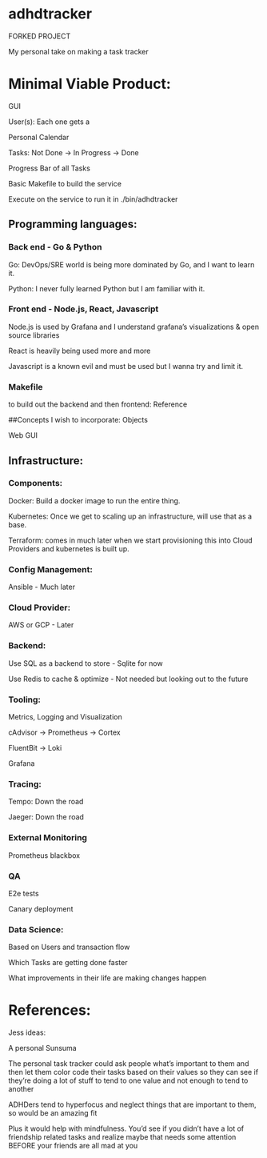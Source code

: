 # adhdtracker

FORKED PROJECT

My personal take on making a task tracker

# Minimal Viable Product:

 GUI

User(s): Each one gets a

Personal Calendar

Tasks:
    Not Done -> In Progress -> Done

Progress Bar of all Tasks


Basic Makefile to build the service

Execute on the service to run it in ./bin/adhdtracker

## Programming languages:

### Back end - Go & Python
Go: DevOps/SRE world is being more dominated by Go, and I want to learn it.

Python: I never fully learned Python but I am familiar with it.

### Front end - Node.js, React, Javascript
Node.js is used by Grafana and I understand grafana’s visualizations & open source libraries

React is heavily being used more and more

Javascript is a known evil and must be used but I wanna try and limit it.

### Makefile
to build out the backend and then frontend: Reference

##Concepts I wish to incorporate:
Objects

Web GUI

## Infrastructure:
### Components:
Docker: Build a docker image to run the entire thing.

Kubernetes: Once we get to scaling up an infrastructure, will use that as a base.

Terraform: comes in much later when we start provisioning this into Cloud Providers and kubernetes is built up.

### Config Management:
Ansible - Much later

### Cloud Provider:
AWS or GCP - Later

### Backend:
Use SQL as a backend to store - Sqlite for now

Use Redis to cache & optimize - Not needed but looking out to the future

### Tooling:
Metrics, Logging and Visualization

cAdvisor -> Prometheus -> Cortex

FluentBit -> Loki

Grafana

### Tracing:
Tempo: Down the road

Jaeger: Down the road

### External Monitoring
Prometheus blackbox

### QA
E2e tests

Canary deployment

### Data Science:
Based on Users and transaction flow

Which Tasks are getting done faster

What improvements in their life are making changes happen

# References:

Jess ideas:

A personal Sunsuma

The personal task tracker could ask people what’s important to them and then let them color code their tasks based on their values so they can see if they’re doing a lot of stuff to tend to one value and not enough to tend to another

ADHDers tend to hyperfocus and neglect things that are important to them, so would be an amazing fit

Plus it would help with mindfulness. You’d see if you didn’t have a lot of friendship  related tasks and realize maybe that needs some attention BEFORE your friends are all mad at you 

